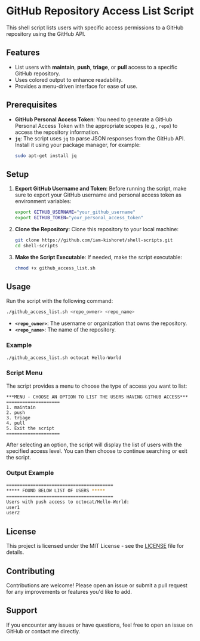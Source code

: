 # GitHub Repository Access List Script

This shell script lists users with specific access permissions to a GitHub repository using the GitHub API.

## Features

- List users with **maintain**, **push**, **triage**, or **pull** access to a specific GitHub repository.
- Uses colored output to enhance readability.
- Provides a menu-driven interface for ease of use.

## Prerequisites

- **GitHub Personal Access Token**: You need to generate a GitHub Personal Access Token with the appropriate scopes (e.g., `repo`) to access the repository information.
- **`jq`**: The script uses `jq` to parse JSON responses from the GitHub API. Install it using your package manager, for example:
  ```bash
  sudo apt-get install jq
  ```

## Setup

1. **Export GitHub Username and Token**:
   Before running the script, make sure to export your GitHub username and personal access token as environment variables:
   ```bash
   export GITHUB_USERNAME="your_github_username"
   export GITHUB_TOKEN="your_personal_access_token"
   ```

2. **Clone the Repository**:
   Clone this repository to your local machine:
   ```bash
   git clone https://github.com/iam-kishoret/shell-scripts.git
   cd shell-scripts
   ```

3. **Make the Script Executable**:
   If needed, make the script executable:
   ```bash
   chmod +x github_access_list.sh
   ```

## Usage

Run the script with the following command:

```bash
./github_access_list.sh <repo_owner> <repo_name>
```

- **`<repo_owner>`**: The username or organization that owns the repository.
- **`<repo_name>`**: The name of the repository.

### Example

```bash
./github_access_list.sh octocat Hello-World
```

### Script Menu

The script provides a menu to choose the type of access you want to list:

```
***MENU - CHOOSE AN OPTION TO LIST THE USERS HAVING GITHUB ACCESS***
====================
1. maintain
2. push
3. triage
4. pull
5. Exit the script
====================
```

After selecting an option, the script will display the list of users with the specified access level. You can then choose to continue searching or exit the script.

### Output Example

```bash
========================================
***** FOUND BELOW LIST OF USERS *****
========================================
Users with push access to octocat/Hello-World:
user1
user2
```

## License

This project is licensed under the MIT License - see the [LICENSE](LICENSE) file for details.

## Contributing

Contributions are welcome! Please open an issue or submit a pull request for any improvements or features you'd like to add.

## Support

If you encounter any issues or have questions, feel free to open an issue on GitHub or contact me directly.
